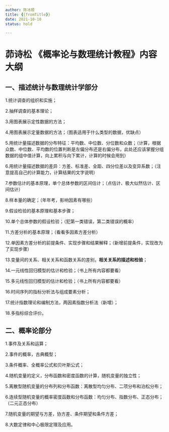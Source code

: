 ```yaml
---
author: 陈冰顺
title: {{fromTitle}}
date: 2021-10-10
status: hold

---
```


# 茆诗松 《概率论与数理统计教程》内容大纲
## **一、描述统计与数理统计学部分**

1.统计调查的组织和实施；

2.抽样调查的基本理论；

3.用图表展示定性数据的方法；

4.用图表展示定量数据的方法；（图表适用于什么类型的数据，优缺点）

5.用统计量描述数据的分布特征：平均数、中位数、分位数和众数；（计算，根据众数、中位数、平均数的位置判断是左偏分布还是右偏分布，此处还应该掌握分组数据的组中值计算，向上累积与向下累计，计算的时候会用到）

6.用统计量描述数据的差异：方差、标准差、全距、四分位差以及变异系数；（注意提高自己的计算能力，计算结果的文字说明）

7.参数估计的基本原理，单个总体参数的区间估计；（点估计、极大似然估计、区间估计）

8.样本量的确定；（年年考，影响因素有哪些）

9.假设检验的基本原理和基本步骤；

10.单个总体参数的假设检验；（犯第一类错误，第二类错误的概率）

11.方差分析的基本原理；（看看多因素方差分析）

12.单因素方差分析的前提条件、实现步骤和结果解释；（新增前提条件，实现改为了实现步骤）

13.变量间的关系、相关关系和函数关系的差别，**相关关系的描述和检验**；

14.一元线性回归模型的估计和检验；（书上所有内容都要看）

15.多元线性回归模型的估计和检验；（书上所有内容都要看）

16.时间序列的指标分析法与组成要素分析；

17.统计指数理论和编制方法，两因素指数分析法（新增）；

18.多指标综合评价。

## **二、概率论部分**

1.事件及关系和运算；

2.事件的概率，古典概型；

3.条件概率、全概率公式和贝叶斯公式；

4.随机变量的定义，分布函数和密度函数的计算，随机变量的独立性；

5.离散型随机变量的分布列和分布函数：离散型均匀分布、二项分布和泊松分布；

6.连续型随机变量的概率密度函数和分布函数：均匀分布、指数分布、正态分布；（二元正态分布）

7.随机变量的期望与方差，协方差、条件期望和条件方差；

8.大数定律和中心极限定理及应用。